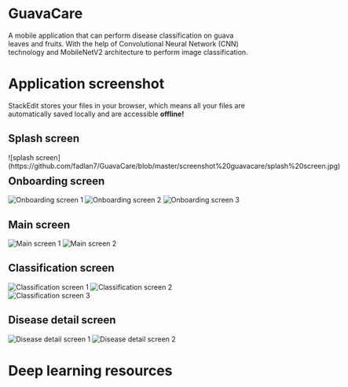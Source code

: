 # GuavaCare

A mobile application that can perform disease classification on guava leaves and fruits. With the help of Convolutional Neural Network (CNN) technology and MobileNetV2 architecture to perform image classification.


# Application screenshot

StackEdit stores your files in your browser, which means all your files are automatically saved locally and are accessible **offline!**

## Splash screen
<div style="float:left;margin:0 10px 10px 0">
	![splash screen](https://github.com/fadlan7/GuavaCare/blob/master/screenshot%20guavacare/splash%20screen.jpg)
</div>

## Onboarding screen

![Onboarding screen 1](https://github.com/fadlan7/GuavaCare/blob/master/screenshot%20guavacare/onboarding%201.jpg)
![Onboarding screen 2](https://github.com/fadlan7/GuavaCare/blob/master/screenshot%20guavacare/onboarding%202.jpg)
![Onboarding screen 3](https://github.com/fadlan7/GuavaCare/blob/master/screenshot%20guavacare/onboarding%203.jpg)

## Main screen

![Main screen 1](https://github.com/fadlan7/GuavaCare/blob/master/screenshot%20guavacare/home%20screen.jpg)
![Main screen 2](https://github.com/fadlan7/GuavaCare/blob/master/screenshot%20guavacare/homescreen%202.jpg)

## Classification screen
![Classification screen 1](https://github.com/fadlan7/GuavaCare/blob/master/screenshot%20guavacare/detect-screen%20leaf%20healthy.jpg)
![Classification screen 2](https://github.com/fadlan7/GuavaCare/blob/master/screenshot%20guavacare/detect%20screen%20-%20dot2.jpg)
![Classification screen 3](https://github.com/fadlan7/GuavaCare/blob/master/screenshot%20guavacare/detect%20screen%20-%20guava%20healthy.jpg)


## Disease detail screen

![Disease detail screen 1](https://github.com/fadlan7/GuavaCare/blob/master/screenshot%20guavacare/detail%20screen.jpg)
![Disease detail screen 2](https://github.com/fadlan7/GuavaCare/blob/master/screenshot%20guavacare/detail%20screen%202.jpg)

# Deep learning resources